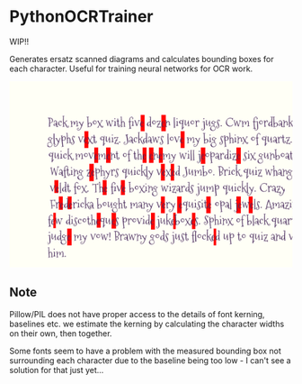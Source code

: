 # PythonOCRTrainer
WIP!!

Generates ersatz scanned diagrams and calculates bounding boxes for each character. Useful for training neural networks for OCR work.

![Character bounding boxes](https://github.com/mlennox/PythonOCRTrainer/blob/master/Example.png)

## Note
Pillow/PIL does not have proper access to the details of font kerning, baselines etc. we estimate the kerning by calculating the character widths on their own, then together.

Some fonts seem to have a problem with the measured bounding box not surrounding each character due to the baseline being too low - I can't see a solution for that just yet...
